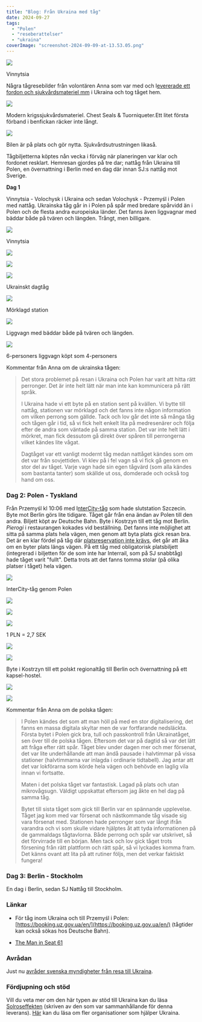 ```yaml
---
title: "Blog: Från Ukraina med tåg"
date: 2024-09-27
tags: 
  - "Polen"
  - "reseberattelser"
  - "ukraina"
coverImage: "screenshot-2024-09-09-at-13.53.05.png"
---
```


 

![](images/fran-ukraina-med-tag_15.png?w=281)

<figcaption>

Vinnytsia

</figcaption>

 

Några tågresebilder från volontären Anna som var med och l[evererade ett fordon och sjukvårdsmateriel mm](https://threadreaderapp.com/thread/1836653490707243423.html) i Ukraina och tog tåget hem.

 

[![](images/4d7acf1b-38d4-4e77-8ba6-8e2f8860076d_1_105_c.jpeg?w=768)](https://rekyl.org/produkt/cat-tourniquet-gen-7/)

<figcaption>

Modern krigssjukvårdsmateriel. Chest Seals & Tuorniqueter.Ett litet första förband i benfickan räcker inte långt.

</figcaption>

 

 

![](images/fran-ukraina-med-tag_18.jpeg?w=736)

<figcaption>

Bilen är på plats och gör nytta. Sjukvårdsutrustningen likaså.

</figcaption>

 

Tågbiljetterna köptes nån vecka i förväg när planeringen var klar och fordonet resklart. Hemresan gjordes på tre dar; nattåg från Ukraina till Polen, en övernattning i Berlin med en dag där innan SJ:s nattåg mot Sverige.

**Dag 1**

Vinnytsia - Volochysk i Ukraina och sedan Volochysk - Przemyśl i Polen med nattåg. Ukrainska tåg går in i Polen på spår med bredare spårvidd än i Polen och de flesta andra europeiska länder. Det fanns även liggvagnar med bäddar både på tvären och längden. Trångt, men billigare.

 

 

![](images/fran-ukraina-med-tag_3.jpeg?w=1024)

<figcaption>

Vinnytsia

</figcaption>

 

![](images/fran-ukraina-med-tag_9.jpeg?w=1024)

![](images/fran-ukraina-med-tag_10.jpeg?w=1024)

 

![](images/fran-ukraina-med-tag_6.jpeg?w=1024)

<figcaption>

Ukrainskt dagtåg

</figcaption>

 

 

![](images/fran-ukraina-med-tag_17.jpeg?w=1024)

<figcaption>

Mörklagd station

</figcaption>

 

 

![](images/fran-ukraina-med-tag_19.jpeg?w=768)

<figcaption>

Liggvagn med bäddar både på tvären och längden.

</figcaption>

 

 

![](images/fran-ukraina-med-tag_7.jpeg?w=1024)

<figcaption>

6-personers liggvagn köpt som 4-personers

</figcaption>

 

 

Kommentar från Anna om de ukrainska tågen:

> Det stora problemet på resan i Ukraina och Polen har varit att hitta rätt perronger. Det är inte helt lätt när man inte kan kommunicera på rätt språk.
> 
> I Ukraina hade vi ett byte på en station sent på kvällen. Vi bytte till nattåg, stationen var mörklagd och det fanns inte någon information om vilken perrong som gällde. Tack och lov går det inte så många tåg och tågen går i tid, så vi fick helt enkelt lita på medresenärer och följa efter de andra som väntade på samma station. Det var inte helt lätt i mörkret, man fick dessutom gå direkt över spåren till perrongerna vilket kändes lite vågat.
> 
> Dagtåget var ett vanligt modernt tåg medan nattåget kändes som om det var från sovjettiden. Vi klev på i fel vagn så vi fick gå genom en stor del av tåget. Varje vagn hade sin egen tågvärd (som alla kändes som bastanta tanter) som skällde ut oss, domderade och också tog hand om oss.

### Dag 2: Polen - Tyskland

Från Przemyśl kl 10:06 med I[nterCity-tåg](https://www.intercity.pl/en/site/for-passengers/trains/intercity/) som hade slutstation Szczecin. Byte mot Berlin görs lite tidigare. Tåget går från ena ändan av Polen till den andra. Biljett köpt av Deutsche Bahn. Byte i Kostrzyn till ett tåg mot Berlin. _Pierogi_ i restaurangen kokades vid beställning. Det fanns inte möjlighet att sitta på samma plats hela vägen, men genom att byta plats gick resan bra. Det är en klar fördel på tåg där [platsreservation inte krävs](https://www.trainfo.eu/platsbiljettskrav-eller-inte/), det går att åka om en byter plats längs vägen. På ett tåg med obligatorisk platsbiljett (integrerad i biljetten för de som inte har Interrail, som på SJ snabbtåg) hade tåget varit "fullt". Detta trots att det fanns tomma stolar (på olika platser i tåget) hela vägen.

 

![](images/fran-ukraina-med-tag_11.jpeg?w=1024)

<figcaption>

InterCity-tåg genom Polen

</figcaption>

 

 

![](images/fran-ukraina-med-tag_12.jpeg?w=1024)

![](images/fran-ukraina-med-tag_4.jpeg?w=1024)

 

![](images/fran-ukraina-med-tag_14.jpeg?w=1024)

<figcaption>

1 PLN = 2,7 SEK

</figcaption>

 

![](images/fran-ukraina-med-tag_1.jpeg?w=1024)

![](images/fran-ukraina-med-tag_5.jpeg?w=1024)

 

Byte i Kostrzyn till ett polskt regionaltåg till Berlin och övernattning på ett kapsel-hostel.

![](images/fran-ukraina-med-tag_13.jpeg?w=1024)

![](images/fran-ukraina-med-tag_8.jpeg?w=1024)

Kommentar från Anna om de polska tågen:

> I Polen kändes det som att man höll på med en stor digitalisering, det fanns en massa digitala skyltar men de var fortfarande nedsläckta. Första bytet i Polen gick bra, tull och passkontroll från Ukrainatåget, sen över till de polska tågen. Eftersom det var på dagtid så var det lätt att fråga efter rätt spår. Tåget blev under dagen mer och mer försenat, det var lite underhållande att man ändå pausade i halvtimmar på vissa stationer (halvtimmarna var inlagda i ordinarie tidtabell). Jag antar att det var lokförarna som körde hela vägen och behövde en laglig vila innan vi fortsatte.
> 
> Maten i det polska tåget var fantastisk. Lagad på plats och utan mikrovågsugn. Väldigt uppskattat eftersom jag åkte en hel dag på samma tåg.
> 
> Bytet till sista tåget som gick till Berlin var en spännande upplevelse. Tåget jag kom med var försenat och nästkommande tåg visade sig vara försenat med. Stationen hade perronger som var långt ifrån varandra och vi som skulle vidare hjälptes åt att tyda informationen på de gammaldags tågtavlorna. Både perrong och spår var utskrivet, så det förvirrade till en början. Men tack och lov gick tåget trots försening från rätt plattform och rätt spår, så vi lyckades komma fram. Det känns ovant att lita på att rutiner följs, men det verkar faktiskt fungera!

### **Dag 3: Berlin - Stockholm**

En dag i Berlin, sedan SJ Nattåg till Stockholm.

### Länkar

- För tåg inom Ukraina och till Przemyśl i Polen: [https://booking.uz.gov.ua/en/](https://booking.uz.gov.ua/en/) (tågtider kan också sökas hos Deutsche Bahn).

- [The Man in Seat 61](https://www.seat61.com/Ukraine.htm)

### Avrådan

Just nu [avråder svenska myndigheter från resa till Ukraina](https://www.swedenabroad.se/sv/om-utlandet-för-svenska-medborgare/ukraina/).

### Fördjupning och stöd

Vill du veta mer om den här typen av stöd till Ukraina kan du läsa [Solroseffekten](https://solroseffekten.se) (skriven av den som var sammanhållande för denna leverans). [Här](https://cornucopia.se/2022/08/organisationer-och-projekt-for-att-stodja-ukraina/) kan du läsa om fler organisationer som hjälper Ukraina.
